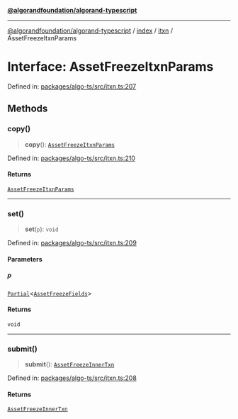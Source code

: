 [**@algorandfoundation/algorand-typescript**](../../../../README.md)

***

[@algorandfoundation/algorand-typescript](../../../../README.md) / [index](../../../README.md) / [itxn](../README.md) / AssetFreezeItxnParams

# Interface: AssetFreezeItxnParams

Defined in: [packages/algo-ts/src/itxn.ts:207](https://github.com/algorandfoundation/puya-ts/blob/main/packages/algo-ts/src/itxn.ts#L207)

## Methods

### copy()

> **copy**(): [`AssetFreezeItxnParams`](AssetFreezeItxnParams.md)

Defined in: [packages/algo-ts/src/itxn.ts:210](https://github.com/algorandfoundation/puya-ts/blob/main/packages/algo-ts/src/itxn.ts#L210)

#### Returns

[`AssetFreezeItxnParams`](AssetFreezeItxnParams.md)

***

### set()

> **set**(`p`): `void`

Defined in: [packages/algo-ts/src/itxn.ts:209](https://github.com/algorandfoundation/puya-ts/blob/main/packages/algo-ts/src/itxn.ts#L209)

#### Parameters

##### p

[`Partial`](../../../-internal-/type-aliases/Partial.md)\<[`AssetFreezeFields`](AssetFreezeFields.md)\>

#### Returns

`void`

***

### submit()

> **submit**(): [`AssetFreezeInnerTxn`](AssetFreezeInnerTxn.md)

Defined in: [packages/algo-ts/src/itxn.ts:208](https://github.com/algorandfoundation/puya-ts/blob/main/packages/algo-ts/src/itxn.ts#L208)

#### Returns

[`AssetFreezeInnerTxn`](AssetFreezeInnerTxn.md)
